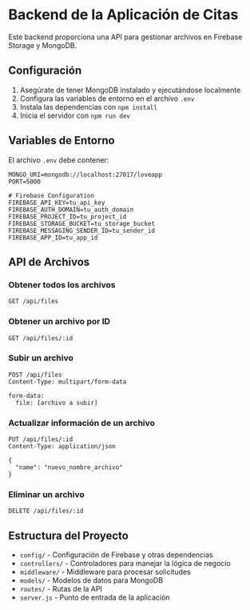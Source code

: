 # Backend de la Aplicación de Citas

Este backend proporciona una API para gestionar archivos en Firebase Storage y MongoDB.

## Configuración

1. Asegúrate de tener MongoDB instalado y ejecutándose localmente
2. Configura las variables de entorno en el archivo `.env`
3. Instala las dependencias con `npm install`
4. Inicia el servidor con `npm run dev`

## Variables de Entorno

El archivo `.env` debe contener:

```
MONGO_URI=mongodb://localhost:27017/loveapp
PORT=5000

# Firebase Configuration
FIREBASE_API_KEY=tu_api_key
FIREBASE_AUTH_DOMAIN=tu_auth_domain
FIREBASE_PROJECT_ID=tu_project_id
FIREBASE_STORAGE_BUCKET=tu_storage_bucket
FIREBASE_MESSAGING_SENDER_ID=tu_sender_id
FIREBASE_APP_ID=tu_app_id
```

## API de Archivos

### Obtener todos los archivos
```
GET /api/files
```

### Obtener un archivo por ID
```
GET /api/files/:id
```

### Subir un archivo
```
POST /api/files
Content-Type: multipart/form-data

form-data:
  file: [archivo a subir]
```

### Actualizar información de un archivo
```
PUT /api/files/:id
Content-Type: application/json

{
  "name": "nuevo_nombre_archivo"
}
```

### Eliminar un archivo
```
DELETE /api/files/:id
```

## Estructura del Proyecto

- `config/` - Configuración de Firebase y otras dependencias
- `controllers/` - Controladores para manejar la lógica de negocio
- `middleware/` - Middleware para procesar solicitudes
- `models/` - Modelos de datos para MongoDB
- `routes/` - Rutas de la API
- `server.js` - Punto de entrada de la aplicación